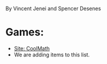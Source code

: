 By Vincent Jenei and Spencer Desenes

# Games:
- [Site: CoolMath](http://coolmathgames.com "CoolMath") 
-  We are adding items to this list.

